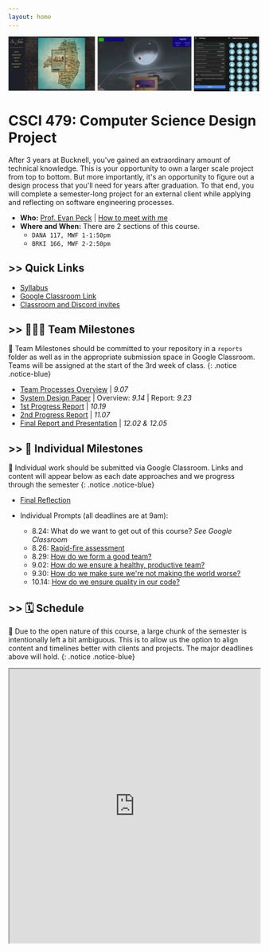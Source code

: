 ```yaml
---
layout: home
---
```

<link rel="stylesheet" href="cspui.css">

![alt text](figs/seniorDesign.png)

# CSCI 479: Computer Science Design Project
After 3 years at Bucknell, you've gained an extraordinary amount of technical knowledge. This is your opportunity to own a larger scale project from top to bottom. But more importantly, it's an opportunity to figure out a design process that you'll need for years after graduation. To that end, you will complete a semester-long project for an external client while applying and reflecting on software engineering processes.  

- **Who:** [Prof. Evan Peck](https://evanpeck.github.io/) \| [How to meet with me](https://evanpeck.github.io/student-faq/#can-we-meet)
- **Where and When:** There are 2 sections of this course. 
  - `DANA 117, MWF 1-1:50pm`
  - `BRKI 166, MWF 2-2:50pm`

## >> Quick Links
- [Syllabus](docs/syllabus)
- [Google Classroom Link](https://classroom.google.com/u/1/c/NTM3NjkwMjIwMzU4)
- [Classroom and Discord invites](https://moodle.bucknell.edu/course/view.php?id=47293)

## >> 🧑🧑🧑 Team Milestones
📣 Team Milestones should be committed to your repository in a `reports` folder as well as in the appropriate submission space in Google Classroom. Teams will be assigned at the start of the 3rd week of class. 
{: .notice .notice-blue}

- [Team Processes Overview](prompts/team_processes) \| _9.07_
- [System Design Paper](docs/system) \| Overview: _9.14_ \| Report: _9.23_
- [1st Progress Report](docs/progress) \| _10.19_
- [2nd Progress Report](docs/progress) \| _11.07_
- [Final Report and Presentation](docs/final) \| _12.02 & 12.05_

## >> 🧑 Individual Milestones
📣 Individual work should be submitted via Google Classroom. Links and content will appear below as each date approaches and we progress through the semester 
{: .notice .notice-blue}

- [Final Reflection](docs/reflection)

- Individual Prompts (all deadlines are at 9am):
  - 8.24: What do we want to get out of this course? _See Google Classroom_
  - 8.26: [Rapid-fire assessment](prompts/project_assess)
  - 8.29: [How do we form a good team?](prompts/teamcreation)
  - 9.02: [How do we ensure a healthy, productive team?](prompts/processes)
  - 9.30: [How do we make sure we're not making the world worse?](prompts/ethics)
  - 10.14: [How do we ensure quality in our code?](prompts/codereview)

  <!-- - 8.26: [Rapid-fire assessment](prompts/projectassess)
  - 8.29: [How do we form a good team?](prompts/teamcreation)
  - 9.02: [How do we ensure a healthy, productive team?](prompts/processes)
  - 10.26: [How do we make sure we're not making the world worse?](prompts/ethics)
  - 11.09: _How do we ensure quality in our projects?_ -->

<!-- <br/><br/>
- [Final (Individual) Reflection](docs/reflection) \| _End of finals period_ -->

## >> 🗓️ Schedule
📣 Due to the open nature of this course, a large chunk of the semester is intentionally left a bit ambiguous. This is to allow us the option to align content and timelines better with clients and projects. The major deadlines above will hold. 
{: .notice .notice-blue}

<iframe src="https://docs.google.com/spreadsheets/d/e/2PACX-1vT3YZYNHB0UfEEfzZsw-h7HYV2c8Cw7ssXUXovTQZWTtYrKFzgr6bIYlKF8yN6K7sbm2JTUhm1gzbh_/pubhtml?gid=263478748&amp;single=true&amp;widget=false&amp;headers=false&amp;range=a1:f47&amp;chrome=false" style="width:100%;height:550px;"></iframe>
